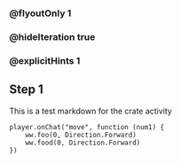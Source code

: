 ### @flyoutOnly 1
### @hideIteration true 
### @explicitHints 1

## Step 1
This is a test markdown for the crate activity


```ghost
player.onChat("move", function (num1) {
    ww.foo(0, Direction.Forward)
    ww.food(0, Direction.Forward)
})
```

